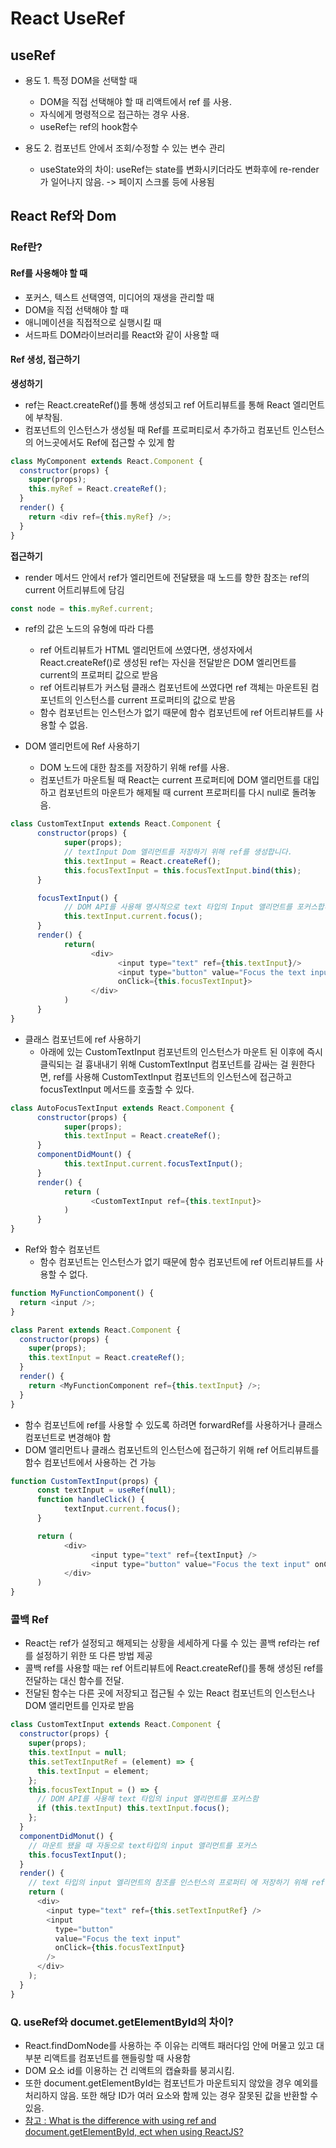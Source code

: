 # React UseRef

## useRef

- 용도 1. 특정 DOM을 선택할 때

  - DOM을 직접 선택해야 할 때 리액트에서 ref 를 사용.
  - 자식에게 명령적으로 접근하는 경우 사용.
  - useRef는 ref의 hook함수

- 용도 2. 컴포넌트 안에서 조회/수정할 수 있는 변수 관리
  - useState와의 차이: useRef는 state를 변화시키더라도 변화후에 re-render가 일어나지 않음. -> 페이지 스크롤 등에 사용됨

## React Ref와 Dom

### Ref란?

#### Ref를 사용해야 할 때

- 포커스, 텍스트 선택영역, 미디어의 재생을 관리할 때
- DOM을 직접 선택해야 할 때
- 애니메이션을 직접적으로 실행시킬 때
- 서드파트 DOM라이브러리를 React와 같이 사용할 때

#### Ref 생성, 접근하기

**생성하기**

- ref는 React.createRef()를 통해 생성되고 ref 어트리뷰트를 통해 React 엘리먼트에 부착됨.
- 컴포넌트의 인스턴스가 생성될 때 Ref를 프로퍼티로서 추가하고 컴포넌트 인스턴스의 어느곳에서도 Ref에 접근할 수 있게 함

```javascript
class MyComponent extends React.Component {
  constructor(props) {
    super(props);
    this.myRef = React.createRef();
  }
  render() {
    return <div ref={this.myRef} />;
  }
}
```

**접근하기**

- render 메서드 안에서 ref가 엘리먼트에 전달됐을 때 노드를 향한 참조는 ref의 current 어트리뷰트에 담김

```javascript
const node = this.myRef.current;
```

- ref의 값은 노드의 유형에 따라 다름

  - ref 어트리뷰트가 HTML 앨리먼트에 쓰였다면, 생성자에서 React.createRef()로 생성된 ref는 자신을 전달받은 DOM 엘리먼트를 current의 프로퍼티 값으로 받음
  - ref 어트리뷰트가 커스텀 클래스 컴포넌트에 쓰였다면 ref 객체는 마운트된 컴포넌트의 인스턴스를 current 프로퍼티의 값으로 받음
  - 함수 컴포넌트는 인스턴스가 없기 때문에 함수 컴포넌트에 ref 어트리뷰트를 사용할 수 없음.

- DOM 앨리먼트에 Ref 사용하기
  - DOM 노드에 대한 참조를 저장하기 위해 ref를 사용.
  - 컴포넌트가 마운트될 때 React는 current 프로퍼티에 DOM 앨리먼트를 대입하고 컴포넌트의 마운트가 해제될 때 current 프로퍼티를 다시 null로 돌려놓음.

```javascript
class CustomTextInput extends React.Component {
      constructor(props) {
            super(props);
            // textInput Dom 엘리먼트를 저장하기 위해 ref를 생성합니다.
            this.textInput = React.createRef();
            this.focusTextInput = this.focusTextInput.bind(this);
      }

      focusTextInput() {
            // DOM API를 사용해 명시적으로 text 타입의 Input 앨리먼트를 포커스합니다.
            this.textInput.current.focus();
      }
      render() {
            return(
                  <div>
                        <input type="text" ref={this.textInput}/>
                        <input type="button" value="Focus the text input"
                        onClick={this.focusTextInput}>
                  </div>
            )
      }
}
```

- 클래스 컴포넌트에 ref 사용하기
  - 아래에 있는 CustomTextInput 컴포넌트의 인스턴스가 마운트 된 이후에 즉시 클릭되는 걸 흉내내기 위해 CustomTextInput 컴포넌트를 감싸는 걸 원한다면, ref를 사용해 CustomTextInput 컴포넌트의 인스턴스에 접근하고 focusTextInput 메서드를 호출할 수 있다.

```javascript
class AutoFocusTextInput extends React.Component {
      constructor(props) {
            super(props);
            this.textInput = React.createRef();
      }
      componentDidMount() {
            this.textInput.current.focusTextInput();
      }
      render() {
            return (
                  <CustomTextInput ref={this.textInput}>
            )
      }
}
```

- Ref와 함수 컴포넌트
  - 함수 컴포넌트는 인스턴스가 없기 때문에 함수 컴포넌트에 ref 어트리뷰트를 사용할 수 없다.

```javascript
function MyFunctionComponent() {
  return <input />;
}

class Parent extends React.Component {
  constructor(props) {
    super(props);
    this.textInput = React.createRef();
  }
  render() {
    return <MyFunctionComponent ref={this.textInput} />;
  }
}
```

- 함수 컴포넌트에 ref를 사용할 수 있도록 하려면 forwardRef를 사용하거나 클래스 컴포넌트로 변경해야 함
- DOM 앨리먼트나 클래스 컴포넌트의 인스턴스에 접근하기 위해 ref 어트리뷰트를 함수 컴포넌트에서 사용하는 건 가능

```javascript
function CustomTextInput(props) {
      const textInput = useRef(null);
      function handleClick() {
            textInput.current.focus();
      }

      return (
            <div>
                  <input type="text" ref={textInput} />
                  <input type="button" value="Focus the text input" onClick={handleClick}>
            </div>
      )
}

```

### 콜백 Ref

- React는 ref가 설정되고 해제되는 상황을 세세하게 다룰 수 있는 콜백 ref라는 ref를 설정하기 위한 또 다른 방법 제공
- 콜백 ref를 사용할 때는 ref 어트리뷰트에 React.createRef()를 통해 생성된 ref를 전달하는 대신 함수를 전달.
- 전달된 함수는 다른 곳에 저장되고 접근될 수 있는 React 컴포넌트의 인스턴스나 DOM 앨리먼트를 인자로 받음

```javascript
class CustomTextInput extends React.Component {
  constructor(props) {
    super(props);
    this.textInput = null;
    this.setTextInputRef = (element) => {
      this.textInput = element;
    };
    this.focusTextInput = () => {
      // DOM API를 사용해 text 타입의 input 앨리먼트를 포커스함
      if (this.textInput) this.textInput.focus();
    };
  }
  componentDidMonut() {
    // 마운트 됐을 때 자동으로 text타입의 input 앨리먼트를 포커스
    this.focusTextInput();
  }
  render() {
    // text 타입의 input 엘리먼트의 참조를 인스턴스의 프로퍼티 에 저장하기 위해 ref 콜백을 사용
    return (
      <div>
        <input type="text" ref={this.setTextInputRef} />
        <input
          type="button"
          value="Focus the text input"
          onClick={this.focusTextInput}
        />
      </div>
    );
  }
}
```

### Q. useRef와 documet.getElementById의 차이?

- React.findDomNode를 사용하는 주 이유는 리액트 패러다임 안에 머물고 있고 대부분 리액트를 컴포넌트를 핸들링할 때 사용함
- DOM 요소 id를 이용하는 건 리액트의 캡슐화를 붕괴시킴.
- 또한 document.getElementById는 컴포넌트가 마운트되지 않았을 경우 예외를 처리하지 않음. 또한 해당 ID가 여러 요소와 함께 있는 경우 잘못된 값을 반환할 수 있음.
- [참고 : What is the difference with using ref and document.getElementById, ect when using ReactJS?](https://stackoverflow.com/questions/31948498/what-is-the-difference-with-using-ref-and-document-getelementbyid-ect-when-usin)
